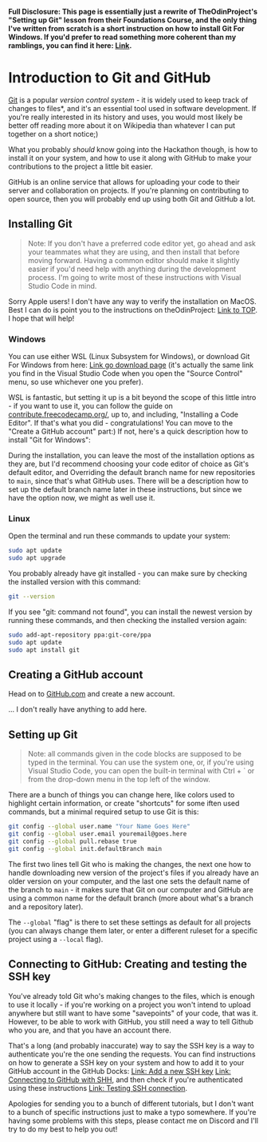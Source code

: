**Full Disclosure: This page is essentially just a rewrite of TheOdinProject's "Setting up Git" lesson from their Foundations Course, and the only thing I've written from scratch is a short instruction on how to install Git For Windows. If you'd prefer to read something more coherent than my ramblings, you can find it here: [Link](https://www.theodinproject.com/lessons/foundations-setting-up-git).**

# Introduction to Git and GitHub

[Git](https://git-scm.com/) is a popular _version control system_ - it is widely used to keep track of changes to files*, and it's an essential tool used in software development. If you're really interested in its history and uses, you would most likely be better off reading more about it on Wikipedia than whatever I can put together on a short notice;)  

What you probably _should_ know going into the Hackathon though, is how to install it on your system, and how to use it along with GitHub to make your contributions to the project a little bit easier.  

GitHub is an online service that allows for uploading your code to their server and collaboration on projects. If you're planning on contributing to open source, then you will probably end up using both Git and GitHub a lot.  

## Installing Git

> Note: If you don't have a preferred code editor yet, go ahead and ask your teammates what they are using, and then install that before moving forward. Having a common editor should make it slightly easier if you'd need help with anything during the development process.
> I'm going to write most of these instructions with Visual Studio Code in mind.

Sorry Apple users! I don't have any way to verify the installation on MacOS. Best I can do is point you to the instructions on theOdinProject: [Link to TOP](https://www.theodinproject.com/lessons/foundations-setting-up-git#step-10-install-homebrew). I hope that will help!  

### Windows

You can use either WSL (Linux Subsystem for Windows), or download Git For Windows from here: [Link go download page](https://git-scm.com/download/win) (it's actually the same link you find in the Visual Studio Code when you open the "Source Control" menu, so use whichever one you prefer).  

WSL is fantastic, but setting it up is a bit beyond the scope of this little intro - if you want to use it, you can follow the guide on [contribute.freecodecamp.org/](https://contribute.freecodecamp.org/how-to-setup-wsl/), up to, and including, "Installing a Code Editor". If that's what you did - congratulations! You can move to the "Create a GitHub account" part:) If not, here's a quick description how to install "Git for Windows":

During the installation, you can leave the most of the installation options as they are, but I'd recommend choosing your code editor of choice as Git's default editor, and Overriding the default branch name for new repositories to `main`, since that's what GitHub uses. There will be a description how to set up the default branch name later in these instructions, but since we have the option now, we might as well use it.

### Linux

Open the terminal and run these commands to update your system:

``` bash
sudo apt update
sudo apt upgrade
```

You probably already have git installed - you can make sure by checking the installed version with this command:

``` bash
git --version
```

If you see "git: command not found", you can install the newest version by running these commands, and then checking the installed version again:

``` bash
sudo add-apt-repository ppa:git-core/ppa
sudo apt update
sudo apt install git
```

## Creating a GitHub account

Head on to [GitHub.com](https://github.com/signup) and create a new account.

... I don't really have anything to add here.

## Setting up Git

> Note: all commands given in the code blocks are supposed to be typed in the terminal. You can use the system one, or, if you're using Visual Studio Code, you can open the built-in terminal with Ctrl + \` or from the drop-down menu in the top left of the window.

There are a bunch of things you can change here, like colors used to highlight certain information, or create "shortcuts" for some iften used commands, but a minimal required setup to use Git is this:

``` bash
git config --global user.name "Your Name Goes Here"
git config --global user.email youremail@goes.here
git config --global pull.rebase true
git config --global init.defaultBranch main
```

The first two lines tell Git who is making the changes, the next one how to handle downloading new version of the project's files if you already have an older version on your computer, and the last one sets the default name of the branch to `main` - it makes sure that Git on our computer and GitHub are using a common name for the default branch (more about what's a branch and a repository later).

The `--global` "flag" is there to set these settings as default for all projects (you can always change them later, or enter a different ruleset for a specific project using a `--local` flag).  

## Connecting to GitHub: Creating and testing the SSH key

You've already told Git who's making changes to the files, which is enough to use it locally - if you're working on a project you won't intend to upload anywhere but still want to have some "savepoints" of your code, that was it. However, to be able to work with GitHub, you still need a way to tell Github who you are, and that you have an account there.

That's a long (and probably inaccurate) way to say the SSH key is a way to authenticate you're the one sending the requests. You can find instructions on how to generate a SSH key on your system and how to add it to your GitHub account in the GitHub Docks: [Link: Add a new SSH key](https://docs.github.com/en/authentication/connecting-to-github-with-ssh/adding-a-new-ssh-key-to-your-github-account) [Link: Connecting to GitHub with SHH](https://docs.github.com/en/authentication/connecting-to-github-with-ssh/generating-a-new-ssh-key-and-adding-it-to-the-ssh-agent), and then check if you're authenticated using these instructions [Link: Testing SSH connection](https://docs.github.com/en/authentication/connecting-to-github-with-ssh/testing-your-ssh-connection).

Apologies for sending you to a bunch of different tutorials, but I don't want to a bunch of specific instructions just to make a typo somewhere. If you're having some problems with this steps, please contact me on Discord and I'll try to do my best to help you out!
